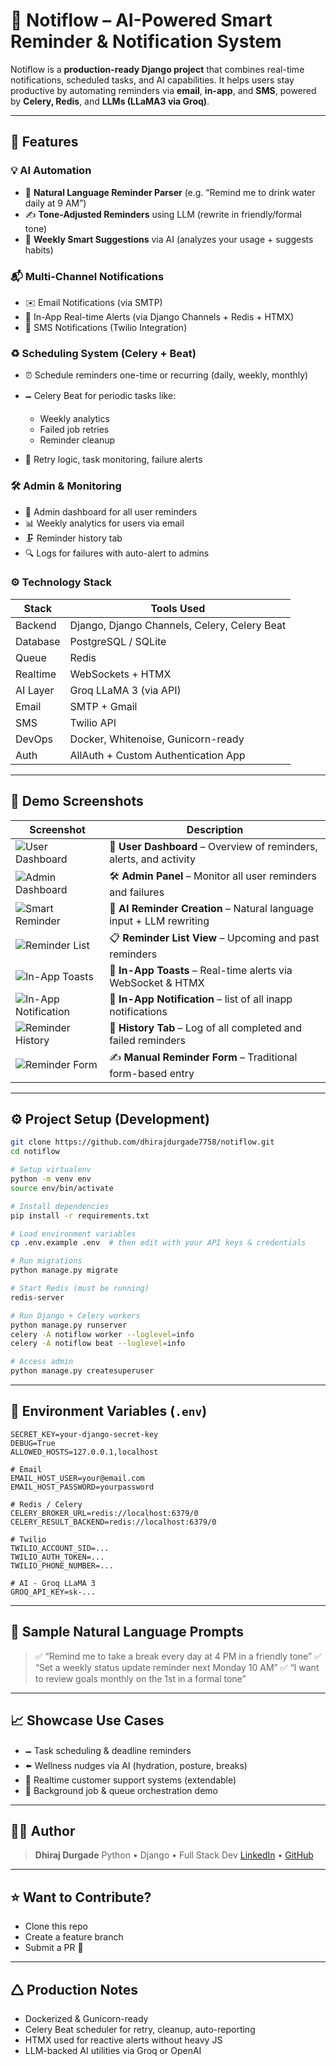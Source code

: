 # 🔔 Notiflow – AI-Powered Smart Reminder & Notification System

Notiflow is a **production-ready Django project** that combines real-time notifications, scheduled tasks, and AI capabilities. It helps users stay productive by automating reminders via **email**, **in-app**, and **SMS**, powered by **Celery, Redis**, and **LLMs (LLaMA3 via Groq)**.

---

## 🚀 Features

### 💡 AI Automation

* 🤖 **Natural Language Reminder Parser** (e.g. “Remind me to drink water daily at 9 AM”)
* ✍️ **Tone-Adjusted Reminders** using LLM (rewrite in friendly/formal tone)
* 🧠 **Weekly Smart Suggestions** via AI (analyzes your usage + suggests habits)

### 📬 Multi-Channel Notifications

* ✉️ Email Notifications (via SMTP)
* 🔔 In-App Real-time Alerts (via Django Channels + Redis + HTMX)
* 📱 SMS Notifications (Twilio Integration)

### ♻️ Scheduling System (Celery + Beat)

* ⏰ Schedule reminders one-time or recurring (daily, weekly, monthly)
* 🗕 Celery Beat for periodic tasks like:

  * Weekly analytics
  * Failed job retries
  * Reminder cleanup
* 🧪 Retry logic, task monitoring, failure alerts

### 🛠 Admin & Monitoring

* 🤩 Admin dashboard for all user reminders
* 📊 Weekly analytics for users via email
* 🗜 Reminder history tab
* 🔍 Logs for failures with auto-alert to admins

### ⚙️ Technology Stack

| Stack    | Tools Used                                   |
| -------- | -------------------------------------------- |
| Backend  | Django, Django Channels, Celery, Celery Beat |
| Database | PostgreSQL / SQLite                          |
| Queue    | Redis                                        |
| Realtime | WebSockets + HTMX                            |
| AI Layer | Groq LLaMA 3 (via API)                       |
| Email    | SMTP + Gmail                                 |
| SMS      | Twilio API                                   |
| DevOps   | Docker, Whitenoise, Gunicorn-ready           |
| Auth     | AllAuth + Custom Authentication App          |

---

## 📸 Demo Screenshots

| Screenshot                                                  | Description                                                          |
| ----------------------------------------------------------- | -------------------------------------------------------------------- |
| ![User Dashboard](screenshots/user_dashboard.png)           | 👤 **User Dashboard** – Overview of reminders, alerts, and activity  |
| ![Admin Dashboard](screenshots/admin_dashboard.png)         | 🛠️ **Admin Panel** – Monitor all user reminders and failures         |
| ![Smart Reminder](screenshots/smart_reminder.png)           | 🤖 **AI Reminder Creation** – Natural language input + LLM rewriting |
| ![Reminder List](screenshots/reminder_list.png)             | 📋 **Reminder List View** – Upcoming and past reminders              |
| ![In-App Toasts](screenshots/inapp_toast.png)               | 🔔 **In-App Toasts** – Real-time alerts via WebSocket & HTMX         |
| ![In-App Notification](screenshots/inapp_notifications.png) | 🔔 **In-App Notification** – list of all inapp notifications         |
| ![Reminder History](screenshots/reminder_history.png)       | 📜 **History Tab** – Log of all completed and failed reminders       |
| ![Reminder Form](screenshots/reminder_form.png)             | ✍️ **Manual Reminder Form** – Traditional form-based entry           |

---

## ⚙️ Project Setup (Development)

```bash
git clone https://github.com/dhirajdurgade7758/notiflow.git
cd notiflow

# Setup virtualenv
python -m venv env
source env/bin/activate

# Install dependencies
pip install -r requirements.txt

# Load environment variables
cp .env.example .env  # then edit with your API keys & credentials

# Run migrations
python manage.py migrate

# Start Redis (must be running)
redis-server

# Run Django + Celery workers
python manage.py runserver
celery -A notiflow worker --loglevel=info
celery -A notiflow beat --loglevel=info

# Access admin
python manage.py createsuperuser
```

---

## 🔐 Environment Variables (`.env`)

```env
SECRET_KEY=your-django-secret-key
DEBUG=True
ALLOWED_HOSTS=127.0.0.1,localhost

# Email
EMAIL_HOST_USER=your@email.com
EMAIL_HOST_PASSWORD=yourpassword

# Redis / Celery
CELERY_BROKER_URL=redis://localhost:6379/0
CELERY_RESULT_BACKEND=redis://localhost:6379/0

# Twilio
TWILIO_ACCOUNT_SID=...
TWILIO_AUTH_TOKEN=...
TWILIO_PHONE_NUMBER=...

# AI - Groq LLaMA 3
GROQ_API_KEY=sk-...
```

---

## 🧪 Sample Natural Language Prompts

> ✅ “Remind me to take a break every day at 4 PM in a friendly tone”
> ✅ “Set a weekly status update reminder next Monday 10 AM”
> ✅ “I want to review goals monthly on the 1st in a formal tone”

---

## 📈 Showcase Use Cases

* 🗕 Task scheduling & deadline reminders
* 🢘 Wellness nudges via AI (hydration, posture, breaks)
* 💬 Realtime customer support systems (extendable)
* 🧪 Background job & queue orchestration demo

---

## 👨‍💻 Author

> **Dhiraj Durgade**
> Python • Django • Full Stack Dev
> [LinkedIn](https://www.linkedin.com/in/dhiraj-durgade/) • [GitHub](https://github.com/dhirajdurgade7758)

---

## ⭐️ Want to Contribute?

* Clone this repo
* Create a feature branch
* Submit a PR 🚀

---

## 🛆 Production Notes

* Dockerized & Gunicorn-ready
* Celery Beat scheduler for retry, cleanup, auto-reporting
* HTMX used for reactive alerts without heavy JS
* LLM-backed AI utilities via Groq or OpenAI
